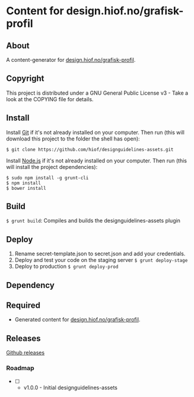 # Content for design.hiof.no/grafisk-profil

## About

A content-generator for [design.hiof.no/grafisk-profil](design.hiof.no/grafisk-profil).

## Copyright

This project is distributed under a GNU General Public License v3 - Take a look at the COPYING file for details.

## Install

Install [Git](http://git-scm.com) if it's not already installed on your computer. Then run (this will download this project to the folder the shell has open):

```
$ git clone https://github.com/hiof/designguidelines-assets.git
```

Install [Node.js](http://nodejs.org) if it's not already installed on your computer. Then run (this will install the project dependencies):

```
$ sudo npm install -g grunt-cli
$ npm install
$ bower install
```

## Build

`$ grunt build`: Compiles and builds the designguidelines-assets plugin

## Deploy

1. Rename secret-template.json to secret.json and add your credentials.
2. Deploy and test your code on the staging server `$ grunt deploy-stage`
3. Deploy to production `$ grunt deploy-prod`

## Dependency



## Required

- Generated content for [design.hiof.no/grafisk-profil](design.hiof.no/grafisk-profil).

## Releases


[Github releases](https://github.com/hiof/design-guides/releases)


### Roadmap

- [ ] - v1.0.0 - Initial designguidelines-assets
